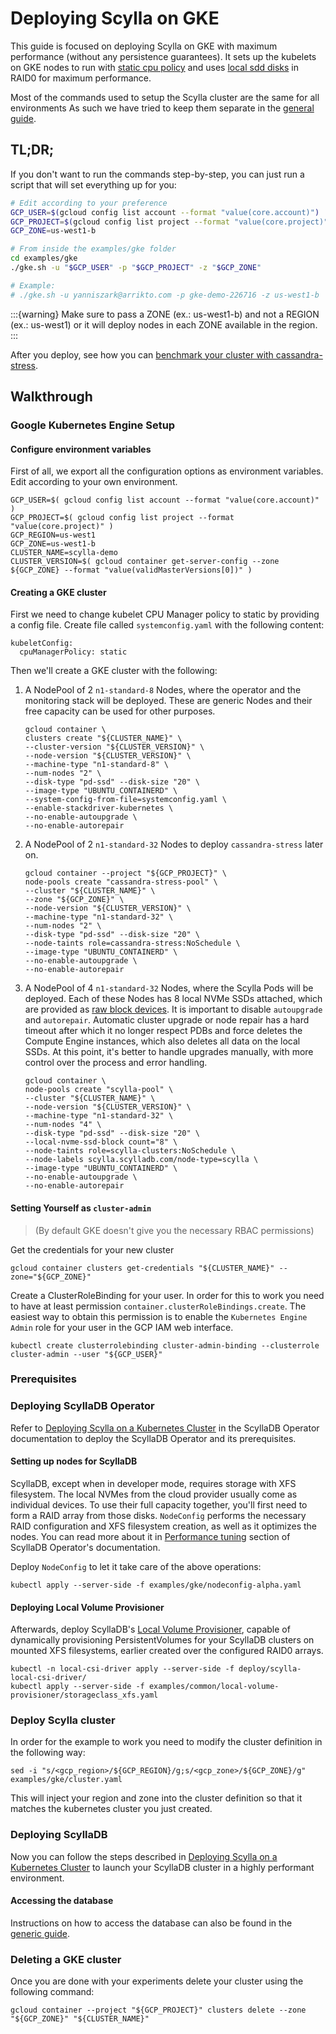 # Deploying Scylla on GKE

This guide is focused on deploying Scylla on GKE with maximum performance (without any persistence guarantees).
It sets up the kubelets on GKE nodes to run with [static cpu policy](https://kubernetes.io/blog/2018/07/24/feature-highlight-cpu-manager/) and uses [local sdd disks](https://cloud.google.com/kubernetes-engine/docs/how-to/persistent-volumes/local-ssd) in RAID0 for maximum performance.

Most of the commands used to setup the Scylla cluster are the same for all environments
As such we have tried to keep them separate in the [general guide](generic.md).

## TL;DR;

If you don't want to run the commands step-by-step, you can just run a script that will set everything up for you:
```bash
# Edit according to your preference
GCP_USER=$(gcloud config list account --format "value(core.account)")
GCP_PROJECT=$(gcloud config list project --format "value(core.project)")
GCP_ZONE=us-west1-b

# From inside the examples/gke folder
cd examples/gke
./gke.sh -u "$GCP_USER" -p "$GCP_PROJECT" -z "$GCP_ZONE"

# Example:
# ./gke.sh -u yanniszark@arrikto.com -p gke-demo-226716 -z us-west1-b
```

:::{warning}
Make sure to pass a ZONE (ex.: us-west1-b) and not a REGION (ex.: us-west1) or it will deploy nodes in each ZONE available in the region.
:::

After you deploy, see how you can [benchmark your cluster with cassandra-stress](generic.md#benchmark-with-cassandra-stress).

## Walkthrough

### Google Kubernetes Engine Setup

#### Configure environment variables

First of all, we export all the configuration options as environment variables.
Edit according to your own environment.

```
GCP_USER=$( gcloud config list account --format "value(core.account)" )
GCP_PROJECT=$( gcloud config list project --format "value(core.project)" )
GCP_REGION=us-west1
GCP_ZONE=us-west1-b
CLUSTER_NAME=scylla-demo
CLUSTER_VERSION=$( gcloud container get-server-config --zone ${GCP_ZONE} --format "value(validMasterVersions[0])" )
```

#### Creating a GKE cluster

First we need to change kubelet CPU Manager policy to static by providing a config file. Create file called `systemconfig.yaml` with the following content:
```
kubeletConfig:
  cpuManagerPolicy: static
```

Then we'll create a GKE cluster with the following:

1. A NodePool of 2 `n1-standard-8` Nodes, where the operator and the monitoring stack will be deployed. These are generic Nodes and their free capacity can be used for other purposes. 
   ```
   gcloud container \
   clusters create "${CLUSTER_NAME}" \
   --cluster-version "${CLUSTER_VERSION}" \
   --node-version "${CLUSTER_VERSION}" \
   --machine-type "n1-standard-8" \
   --num-nodes "2" \
   --disk-type "pd-ssd" --disk-size "20" \
   --image-type "UBUNTU_CONTAINERD" \
   --system-config-from-file=systemconfig.yaml \
   --enable-stackdriver-kubernetes \
   --no-enable-autoupgrade \
   --no-enable-autorepair
   ```

2. A NodePool of 2 `n1-standard-32` Nodes to deploy `cassandra-stress` later on.

    ```
    gcloud container --project "${GCP_PROJECT}" \
    node-pools create "cassandra-stress-pool" \
    --cluster "${CLUSTER_NAME}" \
    --zone "${GCP_ZONE}" \
    --node-version "${CLUSTER_VERSION}" \
    --machine-type "n1-standard-32" \
    --num-nodes "2" \
    --disk-type "pd-ssd" --disk-size "20" \
    --node-taints role=cassandra-stress:NoSchedule \
    --image-type "UBUNTU_CONTAINERD" \
    --no-enable-autoupgrade \
    --no-enable-autorepair
    ```
   
3. A NodePool of 4 `n1-standard-32` Nodes, where the Scylla Pods will be deployed. Each of these Nodes has 8 local NVMe SSDs attached, which are provided as [raw block devices](https://cloud.google.com/kubernetes-engine/docs/how-to/persistent-volumes/local-ssd#raw-block). It is important to disable `autoupgrade` and `autorepair`. Automatic cluster upgrade or node repair has a hard timeout after which it no longer respect PDBs and force deletes the Compute Engine instances, which also deletes all data on the local SSDs. At this point, it's better to handle upgrades manually, with more control over the process and error handling.
   ```
   gcloud container \
   node-pools create "scylla-pool" \
   --cluster "${CLUSTER_NAME}" \
   --node-version "${CLUSTER_VERSION}" \
   --machine-type "n1-standard-32" \
   --num-nodes "4" \
   --disk-type "pd-ssd" --disk-size "20" \
   --local-nvme-ssd-block count="8" \
   --node-taints role=scylla-clusters:NoSchedule \
   --node-labels scylla.scylladb.com/node-type=scylla \
   --image-type "UBUNTU_CONTAINERD" \
   --no-enable-autoupgrade \
   --no-enable-autorepair
   ```

#### Setting Yourself as `cluster-admin`
> (By default GKE doesn't give you the necessary RBAC permissions)

Get the credentials for your new cluster
```
gcloud container clusters get-credentials "${CLUSTER_NAME}" --zone="${GCP_ZONE}"
```

Create a ClusterRoleBinding for your user.
In order for this to work you need to have at least permission `container.clusterRoleBindings.create`.
The easiest way to obtain this permission is to enable the `Kubernetes Engine Admin` role for your user in the GCP IAM web interface.
```
kubectl create clusterrolebinding cluster-admin-binding --clusterrole cluster-admin --user "${GCP_USER}"
```


### Prerequisites

### Deploying ScyllaDB Operator

Refer to [Deploying Scylla on a Kubernetes Cluster](generic.md) in the ScyllaDB Operator documentation to deploy the ScyllaDB Operator and its prerequisites.

#### Setting up nodes for ScyllaDB

ScyllaDB, except when in developer mode, requires storage with XFS filesystem. The local NVMes from the cloud provider usually come as individual devices. To use their full capacity together, you'll first need to form a RAID array from those disks.
`NodeConfig` performs the necessary RAID configuration and XFS filesystem creation, as well as it optimizes the nodes. You can read more about it in [Performance tuning](performance.md) section of ScyllaDB Operator's documentation.

Deploy `NodeConfig` to let it take care of the above operations:
```
kubectl apply --server-side -f examples/gke/nodeconfig-alpha.yaml
```

#### Deploying Local Volume Provisioner

Afterwards, deploy ScyllaDB's [Local Volume Provisioner](https://github.com/scylladb/k8s-local-volume-provisioner), capable of dynamically provisioning PersistentVolumes for your ScyllaDB clusters on mounted XFS filesystems, earlier created over the configured RAID0 arrays.
```
kubectl -n local-csi-driver apply --server-side -f deploy/scylla-local-csi-driver/
kubectl apply --server-side -f examples/common/local-volume-provisioner/storageclass_xfs.yaml
```

### Deploy Scylla cluster
In order for the example to work you need to modify the cluster definition in the following way:

```
sed -i "s/<gcp_region>/${GCP_REGION}/g;s/<gcp_zone>/${GCP_ZONE}/g" examples/gke/cluster.yaml
```

This will inject your region and zone into the cluster definition so that it matches the kubernetes cluster you just created.

### Deploying ScyllaDB

Now you can follow the steps described in [Deploying Scylla on a Kubernetes Cluster](generic.md) to launch your ScyllaDB cluster in a highly performant environment.

#### Accessing the database

Instructions on how to access the database can also be found in the [generic guide](generic.md).

### Deleting a GKE cluster

Once you are done with your experiments delete your cluster using the following command:

```
gcloud container --project "${GCP_PROJECT}" clusters delete --zone "${GCP_ZONE}" "${CLUSTER_NAME}"
```
